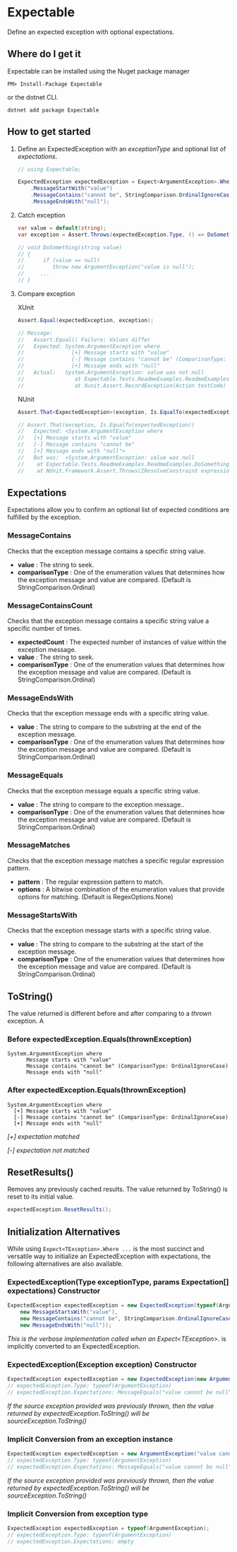 # Expectable
Define an expected exception with optional expectations.

## Where do I get it

Expectable can be installed using the Nuget package manager 

```
PM> Install-Package Expectable
```

or the dotnet CLI.

```
dotnet add package Expectable
```

## How to get started
1. Define an ExpectedException with an *exceptionType* and optional list of *expectations*.  

   ```csharp
   // using Expectable;

   ExpectedException expectedException = Expect<ArgumentException>.Where
       .MessageStartWith("value")
       .MessageContains("cannot be", StringComparison.OrdinalIgnoreCase)
       .MessageEndsWith("null");
   ```

2. Catch exception

   ```csharp
   var value = default(string);
   var exception = Assert.Throws(expectedException.Type, () => DoSomething(value));

   // void DoSomething(string value)
   // {
   //      if (value == null) 
   //         throw new ArgumentException("value is null");
   //     ...
   // }
   ```

3. Compare exception 

   XUnit

   ```csharp
   Assert.Equal(expectedException, exception);

   // Message:
   //   Assert.Equal() Failure: Values differ
   //   Expected: System.ArgumentException where
   //               [+] Message starts with "value"
   //               [-] Message contains "cannot be" (ComparisonType: OrdinalIgnoreCase)
   //               [+] Message ends with "null"
   //   Actual:   System.ArgumentException: value was not null
   //                at Expectable.Tests.ReadmeExamples.ReadmeExamples.DoSomething(String value)
   //                at Xunit.Assert.RecordException(Action testCode)
   ```

   NUnit

   ```csharp
   Assert.That<ExpectedException>(exception, Is.EqualTo(expectedException));

   // Assert.That(exception, Is.EqualTo(expectedException))
   //   Expected: <System.ArgumentException where
   //   [+] Message starts with "value"
   //   [-] Message contains "cannot be"
   //   [+] Message ends with "null">
   //   But was:  <System.ArgumentException: value was null
   //    at Expectable.Tests.ReadmeExamples.ReadmeExamples.DoSomething(String value)
   //    at NUnit.Framework.Assert.Throws(IResolveConstraint expression, TestDelegate code, String message, Object[] args)>
   ```

## Expectations

Expectations allow you to confirm an optional list of expected conditions are fulfilled by the exception.

### MessageContains
Checks that the exception message contains a specific string value.
* **value** : The string to seek.
* **comparisonType** : One of the enumeration values that determines how the exception message and value are compared. (Default is StringComparison.Ordinal)

### MessageContainsCount
Checks that the exception message contains a specific string value a specific number of times.
* **expectedCount** : The expected number of instances of value within the exception message.
* **value** : The string to seek.
* **comparisonType** : One of the enumeration values that determines how the exception message and value are compared. (Default is StringComparison.Ordinal)

### MessageEndsWith
Checks that the exception message ends with a specific string value.
* **value** : The string to compare to the substring at the end of the exception message.
* **comparisonType** : One of the enumeration values that determines how the exception message and value are compared. (Default is StringComparison.Ordinal)

### MessageEquals
Checks that the exception message equals a specific string value.
* **value** : The string to compare to the exception message..
* **comparisonType** : One of the enumeration values that determines how the exception message and value are compared. (Default is StringComparison.Ordinal)

### MessageMatches
Checks that the exception message matches a specific regular expression pattern.
* **pattern** : The regular expression pattern to match.
* **options** : A bitwise combination of the enumeration values that provide options for matching. (Default is RegexOptions.None)

### MessageStartsWith
Checks that the exception message starts with a specific string value.
* **value** : The string to compare to the substring at the start of the exception message.
* **comparisonType** : One of the enumeration values that determines how the exception message and value are compared. (Default is StringComparison.Ordinal)

## ToString()

The value returned is different before and after comparing to a *thrown* exception.  A

### Before expectedException.Equals(thrownException)

```
System.ArgumentException where
      Message starts with "value"
      Message contains "cannot be" (ComparisonType: OrdinalIgnoreCase)
      Message ends with "null"
```

### After expectedException.Equals(thrownException)

```
System.ArgumentException where
  [+] Message starts with "value"
  [-] Message contains "cannot be" (ComparisonType: OrdinalIgnoreCase)
  [+] Message ends with "null"
```

*[+] expectation matched*

*[-] expectation not matched*

## ResetResults()

Removes any previously cached results.  The value returned by ToString() is reset to its initial value.

```csharp
expectedException.ResetResults();
```

## Initialization Alternatives

While using `Expect<TException>.Where ...` is the most succinct and versatile way to initialize an ExpectedException with expectations, the following alternatives are also available.

### ExpectedException(Type exceptionType, params Expectation[] expectations) Constructor

```csharp
ExpectedException expectedException = new ExpectedException(typeof(ArgumentException),
    new MessageStartsWith("value"),
    new MessageContains("cannot be", StringComparison.OrdinalIgnoreCase),
    new MessageEndsWith("null"));
```

*This is the verbose implementation called when an Expect&lt;TException&gt;.* is implicitly converted to an ExpectedException.

### ExpectedException(Exception exception) Constructor

```csharp
ExpectedException expectedException = new ExpectedException(new ArgumentException("value cannot be null"));
// expectedException.Type: typeof(ArgumentException)
// expectedException.Expectations: MessageEquals("value cannot be null")
```

*If the source exception provided was previously thrown, then the value returned by expectedException.ToString() will be sourceException.ToString()*

### Implicit Conversion from an exception instance

```csharp
ExpectedException expectedException = new ArgumentException("value cannot be null");
// expectedException.Type: typeof(ArgumentException)
// expectedException.Expectations: MessageEquals("value cannot be null")
```

*If the source exception provided was previously thrown, then the value returned by expectedException.ToString() will be sourceException.ToString()*

### Implicit Conversion from exception type

```csharp
ExpectedException expectedException = typeof(ArgumentException);
// expectedException.Type: typeof(ArgumentException)
// expectedException.Expectations: empty
```
